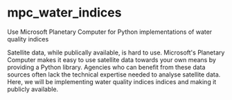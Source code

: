# mpc_water_indices
Use Microsoft Planetary Computer for Python implementations of water quality indices

Satellite data, while publically available, is hard to use. Microsoft's Planetary Computer makes it easy to use satellite data
towards your own means by providing a Python library. Agencies who can benefit from these data sources often lack the technical
expertise needed to analyse satellite data. Here, we will be implementing water quality indices indices and making it publicly
available.
